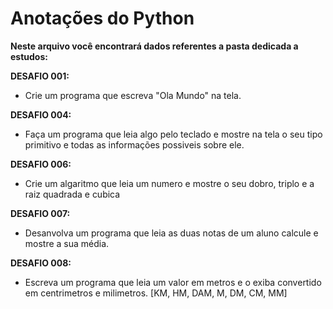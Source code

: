 # Anotações do Python #

**Neste arquivo você encontrará dados referentes a pasta dedicada a estudos:**

**DESAFIO 001:**
   * Crie um programa que escreva "Ola Mundo" na tela.

**DESAFIO 004:**
   * Faça um programa que leia algo pelo teclado e mostre na tela o seu tipo primitivo e todas as informações possiveis sobre ele.

**DESAFIO 006:**
   * Crie um algaritmo que leia um numero e mostre o seu dobro, triplo e a raiz quadrada e cubica


**DESAFIO 007:**
   * Desanvolva um programa que leia as duas notas de um aluno calcule e mostre a sua média.

**DESAFIO 008:**
   * Escreva um programa que leia um valor em metros e o exiba convertido em centrimetros e milimetros. [KM, HM, DAM, M, DM, CM, MM]
